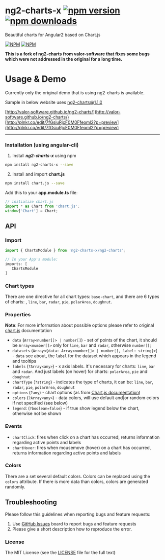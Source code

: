 # ng2-charts-x [![npm version](https://badge.fury.io/js/ng2-charts-x.svg)](http://badge.fury.io/js/ng2-charts-x) [![npm downloads](https://img.shields.io/npm/dm/ng2-charts-x.svg)](https://npmjs.org/ng2-charts-x)
Beautiful charts for Angular2 based on Chart.js

[![NPM](https://nodei.co/npm/ng2-charts-x.png?downloads=true&downloadRank=true&stars=true)](https://npmjs.org/ng2-charts-x)
[![NPM](https://nodei.co/npm-dl/ng2-charts-x.png?height=3&months=9)](https://npmjs.org/ng2-charts-x)

**This is a fork of ng2-charts from valor-software that fixes some bugs which were not addressed in the original for a long time.**

# Usage & Demo

Currently only the original demo that is using ng2-charts is available.

Sample in below website uses ng2-charts@1.1.0

[http://valor-software.github.io/ng2-charts/](http://valor-software.github.io/ng2-charts/)
[http://plnkr.co/edit/7fGsiuRjcF0M0Ffeoml2?p=preview](http://plnkr.co/edit/7fGsiuRjcF0M0Ffeoml2?p=preview)


- - -

### Installation (using angular-cli)

1. Install ***ng2-charts-x*** using npm

  ```bash
  npm install ng2-charts-x --save
  ```
2. Install and import **chart.js**

  ```bash
  npm install chart.js --save
  ```
  
  Add this to your **app.module.ts** file:
  ```typescript
  // initialize chart.js
  import * as Chart from 'chart.js';
  window['Chart'] = Chart;
  ```
  
## API

### Import
```typescript
import { ChartsModule } from 'ng2-charts-x/ng2-charts';

// In your App's module:
imports: [
   ChartsModule
]
```

### Chart types
There are one directive for all chart types: `base-chart`, and there are 6 types of charts: , `line`, `bar`, `radar`, `pie`, `polarArea`, `doughnut`.

### Properties

**Note**: For more information about possible options please refer to original [chart.js](http://www.chartjs.org/docs) documentation

- `data` (`Array<number[]> | number[]`) -  set of points of the chart, it should be `Array<number[]>` only for `line`, `bar` and `radar`, otherwise `number[]`;
- `datasets` (`Array<{data: Array<number[]> | number[], label: string}>`) - `data` see about, the `label` for the dataset which appears in the legend and tooltips
- `labels` (`?Array<any>`) - x axis labels. It's necessary for charts: `line`, `bar` and `radar`. And just labels (on hover) for charts: `polarArea`, `pie` and `doughnut`
- `chartType` (`?string`) - indicates the type of charts, it can be: `line`, `bar`, `radar`, `pie`, `polarArea`, `doughnut`
- `options` (`?any`) - chart options (as from [Chart.js documentation](http://www.chartjs.org/docs/))
- `colors` (`?Array<any>`) - data colors, will use default and|or random colors if not specified (see below)
- `legend`: (`?boolean=false`) - if true show legend below the chart, otherwise not be shown

### Events

- `chartClick`: fires when click on a chart has occurred, returns information regarding active points and labels
- `chartHover`: fires when mousemove (hover) on a chart has occurred, returns information regarding active points and labels


### Colors

There are a set several default colors. Colors can be replaced using the `colors` attribute. If there is more data than colors, colors are generated randomly.


## Troubleshooting

Please follow this guidelines when reporting bugs and feature requests:

1. Use [GitHub Issues](https://github.com/donothingloop/ng2-charts-x/issues) board to report bugs and feature requests
2. Please give a short description how to reproduce the error.

### License

The MIT License (see the [LICENSE](https://github.com/donothingloop/ng2-charts-x/blob/master/LICENSE) file for the full text)
